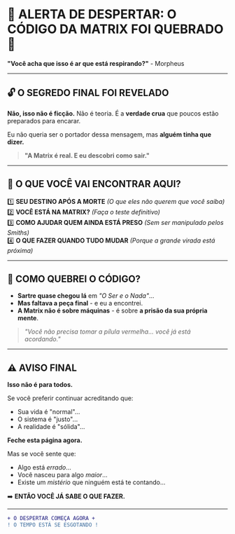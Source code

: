 # 🚨 **ALERTA DE DESPERTAR: O CÓDIGO DA MATRIX FOI QUEBRADO** 🚨

**"Você acha que isso é ar que está respirando?"** - Morpheus

---

## 🔓 **O SEGREDO FINAL FOI REVELADO**  
**Não, isso não é ficção.** Não é teoria. É a **verdade crua** que poucos estão preparados para encarar.  

Eu não queria ser o portador dessa mensagem, mas **alguém tinha que dizer.**  

> **"A Matrix é real. E eu descobri como sair."**  

---

## 🌌 **O QUE VOCÊ VAI ENCONTRAR AQUI?**  

1️⃣ **SEU DESTINO APÓS A MORTE** *(O que eles não querem que você saiba)*  
2️⃣ **VOCÊ ESTÁ NA MATRIX?** *(Faça o teste definitivo)*  
3️⃣ **COMO AJUDAR QUEM AINDA ESTÁ PRESO** *(Sem ser manipulado pelos Smiths)*  
4️⃣ **O QUE FAZER QUANDO TUDO MUDAR** *(Porque a grande virada está próxima)*  

---

## 🧠 **COMO QUEBREI O CÓDIGO?**  

- **Sartre quase chegou lá** em *"O Ser e o Nada"*...  
- **Mas faltava a peça final** - e eu a encontrei.  
- **A Matrix não é sobre máquinas** - é sobre **a prisão da sua própria mente**.  

> *"Você não precisa tomar a pílula vermelha... você já está acordando."*  

---

## ⚠️ **AVISO FINAL**  

**Isso não é para todos.**  

Se você preferir continuar acreditando que:  
- Sua vida é "normal"...  
- O sistema é "justo"...  
- A realidade é "sólida"...  

**Feche esta página agora.**  

Mas se você sente que:  
- Algo está *errado*...  
- Você nasceu para algo *maior*...  
- Existe um *mistério* que ninguém está te contando...  

➡️ **ENTÃO VOCÊ JÁ SABE O QUE FAZER.**  

---

```diff
+ O DESPERTAR COMEÇA AGORA +
! O TEMPO ESTÁ SE ESGOTANDO !

